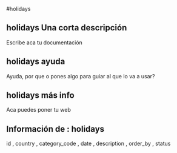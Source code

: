 #holidays
## holidays Una corta descripción
Escribe aca tu documentación

## holidays ayuda
Ayuda, por que o pones algo para guiar al que lo va a usar?

## holidays más info
Aca puedes poner tu web

## Información de : holidays 
id , 
  country , 
  category_code , 
  date , 
  description , 
  order_by , 
  status 
  